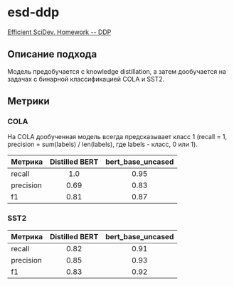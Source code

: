 # esd-ddp
[Efficient SciDev. Homework -- DDP](https://drive.google.com/drive/folders/1LWLkut23ovI0oza4bYHRLvGuqnMrz5WJ)

## Описание подхода

Модель предобучается с knowledge distillation, а затем дообучается на задачах с бинарной классификацией COLA и SST2.

## Метрики

### COLA

На COLA дообученная модель всегда предсказывает класс 1 (recall = 1, precision = sum(labels) / len(labels), где labels - класс, 0 или 1).

| Метрика       | Distilled BERT     | bert_base_uncased|
| ------------- |:------------------:|:----------------:|
| recall        |        1.0         |        0.95      |
| precision     |        0.69        |        0.83      |
| f1            |        0.81        |        0.87      |

### SST2

| Метрика       | Distilled BERT     | bert_base_uncased|
| ------------- |:------------------:|:----------------:|
| recall        |        0.82        |        0.91      |
| precision     |        0.85        |        0.93      |
| f1            |        0.83        |        0.92      |


